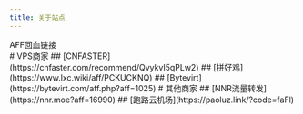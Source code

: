 ```yaml
---
title: 关于站点
---
```

<div text-10 animate-bounce>AFF回血链接</div>
# VPS商家
## [CNFASTER](https://cnfaster.com/recommend/QvykvI5qPLw2)
## [拼好鸡](https://www.lxc.wiki/aff/PCKUCKNQ)
## [Bytevirt](https://bytevirt.com/aff.php?aff=1025)
# 其他商家
## [NNR流量转发](https://nnr.moe?aff=16990)
## [跑路云机场](https://paoluz.link/?code=faFl)